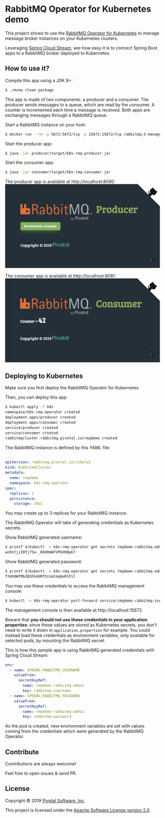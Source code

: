 # RabbitMQ Operator for Kubernetes demo

This project shows to use the
[RabbitMQ Operator for Kubernetes](https://content.pivotal.io/blog/introducing-rabbitmq-for-kubernetes)
to manage message broker instances on your Kubernetes clusters.

Leveraging [Spring Cloud Stream](https://spring.io/projects/spring-cloud-stream),
see how easy it is to connect Spring Boot apps to a RabbitMQ broker deployed
to Kubernetes.

## How to use it?

Compile this app using a JDK 8+:
```bash
$ ./mvnw clean package
```

This app is made of two components: a producer and a consumer.
The producer sends messages to a queue, which are read by the consumer.
A counter is incremented each time a message is received.
Both apps are exchanging messages through a RabbitMQ queue.

Start a RabbitMQ instance on your host:
```bash
$ docker run --rm -p 5672:5672/tcp -p 15672:15672/tcp rabbitmq:3-management
```

Start the producer app:
```bash
$ java -jar producer/target/k8s-rmq-producer.jar
```

Start the consumer app:
```bash
$ java -jar consumer/target/k8s-rmq-consumer.jar
```

The producer app is available at http://localhost:8080:
<img src="producer.png"/>

The consumer app is available at http://localhost:8081:
<img src="consumer.png"/>

## Deploying to Kubernetes

Make sure you first deploy the RabbitMQ Operator for Kubernetes.

Then, you can deploy this app:
```bash
$ kubectl apply -f k8s
namespace/k8s-rmq-operator created
deployment.apps/producer created
deployment.apps/consumer created
service/producer created
service/consumer created
rabbitmqcluster.rabbitmq.pivotal.io/rmqdemo created
```

The RabbitMQ instance is defined by this YAML file:
```yaml
---
apiVersion: rabbitmq.pivotal.io/v1beta1
kind: RabbitmqCluster
metadata:
  name: rmqdemo
  namespace: k8s-rmq-operator
spec:
  replicas: 1
  persistence:
    storage: 10Gi
```

You may create up to 3 replicas for your RabbitMQ instance.

The RabbitMQ Operator will take of generating credentials as Kubernetes secrets.

Show RabbitMQ generated username:
```bash
$ printf $(kubectl -n k8s-rmq-operator get secrets rmqdemo-rabbitmq-admin -o jsonpath="{.data.rabbitmq-username}" | base64 -D); echo
wo9stjiI0Tj75a-_BOd0mWTVP6XN9pE7
```

Show RabbitMQ generated password:
```bash
$ printf $(kubectl -n k8s-rmq-operator get secrets rmqdemo-rabbitmq-admin -o jsonpath="{.data.rabbitmq-password}" | base64 -D); echo
TtHh0WfMbZ8UFb4bM7StnmI4q6eRlPil
```

You may use these credentials to access the RabbitMQ management console:
```bash
$ kubectl -n k8s-rmq-operator port-forward service/rmqdemo-rabbitmq-ingress 15672
```

The management console is then available at http://localhost:15672.

Beware that **you should not use these credentials in your application
properties**: since these values are stored as Kubernetes secrets,
you don't need to write it down in `application.properties` for example.
You could instead load these credentials as environment variables,
only available for selected pods, by mounting the RabbitMQ secret.

This is how this sample app is using RabbitMQ generated credentials with
Spring Cloud Stream:
```yaml
env:
  - name: SPRING_RABBITMQ_USERNAME
    valueFrom:
      secretKeyRef:
        name: rmqdemo-rabbitmq-admin
        key: rabbitmq-username
  - name: SPRING_RABBITMQ_PASSWORD
    valueFrom:
      secretKeyRef:
        name: rmqdemo-rabbitmq-admin
        key: rabbitmq-password
```

As the pod is created, new environment variables are set with values
coming from the credentials which were generated by the RabbitMQ Operator.

## Contribute

Contributions are always welcome!

Feel free to open issues & send PR.

## License

Copyright &copy; 2019 [Pivotal Software, Inc](https://pivotal.io).

This project is licensed under the [Apache Software License version 2.0](https://www.apache.org/licenses/LICENSE-2.0).
